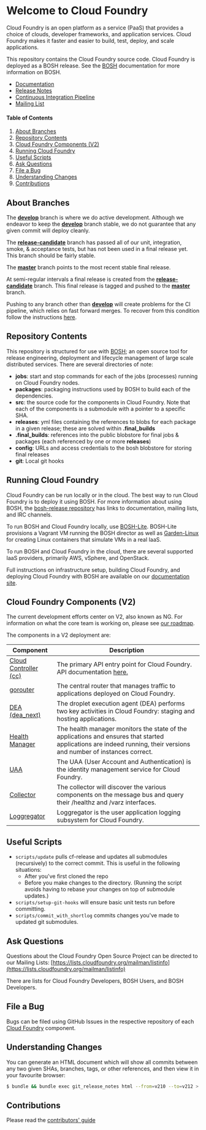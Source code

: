 # Welcome to Cloud Foundry

Cloud Foundry is an open platform as a service (PaaS) that provides a choice of clouds, developer frameworks, and application services. Cloud Foundry makes it faster and easier to build, test, deploy, and scale applications.

This repository contains the Cloud Foundry source code. Cloud Foundry is deployed as a BOSH release.  See the [BOSH](http://bosh.io/) documentation for more information on BOSH.

* [Documentation](http://docs.cloudfoundry.org/)
* [Release Notes](https://github.com/cloudfoundry/cf-release/releases)
* [Continuous Integration Pipeline](https://runtime.ci.cf-app.com/pipelines/cf-release?groups=cf-release)
* [Mailing List](https://lists.cloudfoundry.org/archives/list/cf-dev@lists.cloudfoundry.org/)

#### Table of Contents
1. [About Branches](#about-branches)
1. [Repository Contents](#repository-contents)
1. [Cloud Foundry Components (V2)](#cloud-foundry-components-v2)
1. [Running Cloud Foundry](#running-cloud-foundry)
1. [Useful Scripts](#useful-scripts)
1. [Ask Questions](#ask-questions)
1. [File a Bug](#file-a-bug)
1. [Understanding Changes](#understanding-changes)
1. [Contributions](#contributions)

## About Branches

The [**develop**](https://github.com/cloudfoundry/cf-release/tree/develop) branch is where we do active development. Although we endeavor to keep the [**develop**](https://github.com/cloudfoundry/cf-release/tree/develop) branch stable, we do not guarantee that any given commit will deploy cleanly.

The [**release-candidate**](https://github.com/cloudfoundry/cf-release/tree/release-candidate) branch has passed all of our unit, integration, smoke, & acceptance tests, but has not been used in a final release yet. This branch should be fairly stable.

The [**master**](https://github.com/cloudfoundry/cf-release/tree/master) branch points to the most recent stable final release.

At semi-regular intervals a final release is created from the [**release-candidate**](https://github.com/cloudfoundry/cf-release/tree/release-candidate) branch. This final release is tagged and pushed to the [**master**](https://github.com/cloudfoundry/cf-release/tree/master) branch.

Pushing to any branch other than [**develop**](https://github.com/cloudfoundry/cf-release/tree/develop) will create problems for the CI pipeline, which relies on fast forward merges. To recover from this condition follow the instructions [here](docs/fix_commit_to_master.md).

## Repository Contents

This repository is structured for use with [BOSH](http://github.com/cloudfoundry/bosh); an open source tool for release engineering, deployment and lifecycle management of large scale distributed services. There are several directories of note:

- **jobs**: start and stop commands for each of the jobs (processes) running on Cloud Foundry nodes.
- **packages**: packaging instructions used by BOSH to build each of the dependencies.
- **src**: the source code for the components in Cloud Foundry. Note that each of the components is a submodule with a pointer to a specific SHA.
- **releases**: yml files containing the references to blobs for each package in a given release; these are solved within **.final_builds**
- **.final_builds**: references into the public blobstore for final jobs & packages (each referenced by one or more **releases**)
- **config**: URLs and access credentials to the bosh blobstore for storing final releases
- **git**: Local git hooks

## Running Cloud Foundry

Cloud Foundry can be run locally or in the cloud.  The best way to run Cloud Foundry is to deploy it using BOSH.  For more information about using BOSH, the [bosh-release repository](https://github.com/cloudfoundry/bosh) has links to documentation, mailing lists, and IRC channels.

To run BOSH and Cloud Foundry locally, use [BOSH-Lite](https://github.com/cloudfoundry/bosh-lite).  BOSH-Lite provisions a Vagrant VM running the BOSH director as well as [Garden-Linux](https://github.com/cloudfoundry-incubator/garden-linux) for creating Linux containers that simulate VMs in a real IaaS.

To run BOSH and Cloud Foundry in the cloud, there are several supported IaaS providers, primarily AWS, vSphere, and OpenStack.

Full instructions on infrastructure setup, building Cloud Foundry, and deploying Cloud Foundry with BOSH are available on our [documentation site](http://docs.cloudfoundry.org/deploying/).

## Cloud Foundry Components (V2)

The current development efforts center on V2, also known as NG. For information on what the core team is working on, please see [our roadmap](http://github.com/cloudfoundry-community/cf-docs-contrib/wiki#roadmap-and-trackers).

The components in a V2 deployment are:

| Component                                                                     | Description                                                                                                                                                         |
|-------------------------------------------------------------------------------|---------------------------------------------------------------------------------------------------------------------------------------------------------------------|
| [Cloud Controller (cc)](http://github.com/cloudfoundry/cloud_controller_ng) | The primary API entry point for Cloud Foundry. API documentation [here.](http://apidocs.cloudfoundry.org)                                                                                                                     |
| [gorouter](https://github.com/cloudfoundry/gorouter)                          | The central router that manages traffic to applications deployed on Cloud Foundry.                                                                                  |
| [DEA (dea_next)](https://github.com/cloudfoundry/dea_ng)                      | The droplet execution agent (DEA) performs two key activities in Cloud Foundry: staging and hosting applications.                                                   |
| [Health Manager](https://github.com/cloudfoundry/hm9000)                      | The health manager monitors the state of the applications and ensures that started applications are indeed running, their versions and number of instances correct. |
| [UAA](https://github.com/cloudfoundry/uaa)                                    | The UAA (User Account and Authentication) is the identity management service for Cloud Foundry.                                           |
| [Collector](https://github.com/cloudfoundry/collector)                                    | The collector will discover the various components on the message bus and query their /healthz and /varz interfaces.                                           |
| [Loggregator](https://github.com/cloudfoundry/loggregator)                                    | Loggregator is the user application logging subsystem for Cloud Foundry.                                           |



## Useful Scripts

* `scripts/update` pulls cf-release and updates all submodules (recursively) to the correct commit.
This is useful in the following situations:
  * After you've first cloned the repo
  * Before you make changes to the directory. (Running the script avoids having to rebase your changes on top of submodule updates.)
* `scripts/setup-git-hooks` will ensure basic unit tests run before committing.
* `scripts/commit_with_shortlog` commits changes you've made to updated git submodules.

## Ask Questions

Questions about the Cloud Foundry Open Source Project can be directed to our Mailing Lists: 
[https://lists.cloudfoundry.org/mailman/listinfo](https://lists.cloudfoundry.org/mailman/listinfo)

There are lists for Cloud Foundry Developers, BOSH Users, and BOSH Developers.

## File a Bug

Bugs can be filed using GitHub Issues in the respective repository of each [Cloud Foundry](http://github.com/cloudfoundry) component.

## Understanding Changes

You can generate an HTML document which will show all commits between any two given SHAs, branches, tags, or other references, and then view it in your favourite browser:

```sh
$ bundle && bundle exec git_release_notes html --from=v210 --to=v212 > /tmp/changes.html && open /tmp/changes.html
```

## Contributions

Please read the [contributors' guide](https://github.com/cloudfoundry/cf-release/blob/master/CONTRIBUTING.md) 

